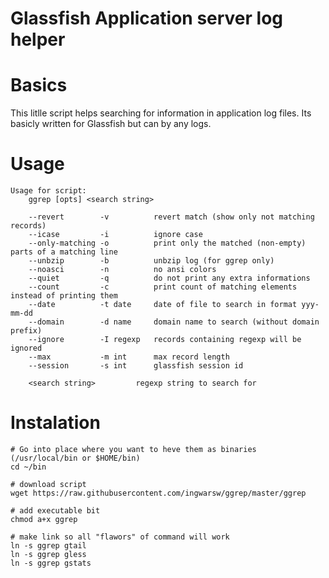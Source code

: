 Glassfish Application server log helper
=======================================

# Basics

This litlle script helps searching for information in application log files.
Its basicly written for Glassfish but can by any logs.


# Usage


```
Usage for script:
    ggrep [opts] <search string>

    --revert        -v          revert match (show only not matching records)
    --icase         -i          ignore case
    --only-matching -o          print only the matched (non-empty) parts of a matching line
    --unbzip        -b          unbzip log (for ggrep only)
    --noasci        -n          no ansi colors
    --quiet         -q          do not print any extra informations
    --count         -c          print count of matching elements instead of printing them
    --date          -t date     date of file to search in format yyy-mm-dd
    --domain        -d name     domain name to search (without domain prefix)
    --ignore        -I regexp   records containing regexp will be ignored
    --max           -m int      max record length
    --session       -s int      glassfish session id

    <search string>         regexp string to search for

```

# Instalation
```
# Go into place where you want to heve them as binaries (/usr/local/bin or $HOME/bin)
cd ~/bin

# download script
wget https://raw.githubusercontent.com/ingwarsw/ggrep/master/ggrep

# add executable bit
chmod a+x ggrep

# make link so all "flawors" of command will work
ln -s ggrep gtail
ln -s ggrep gless
ln -s ggrep gstats

```
